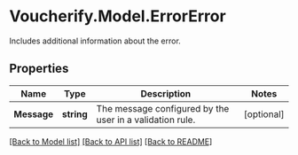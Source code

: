 # Voucherify.Model.ErrorError
Includes additional information about the error.

## Properties

Name | Type | Description | Notes
------------ | ------------- | ------------- | -------------
**Message** | **string** | The message configured by the user in a validation rule. | [optional] 

[[Back to Model list]](../../README.md#documentation-for-models) [[Back to API list]](../../README.md#documentation-for-api-endpoints) [[Back to README]](../../README.md)

